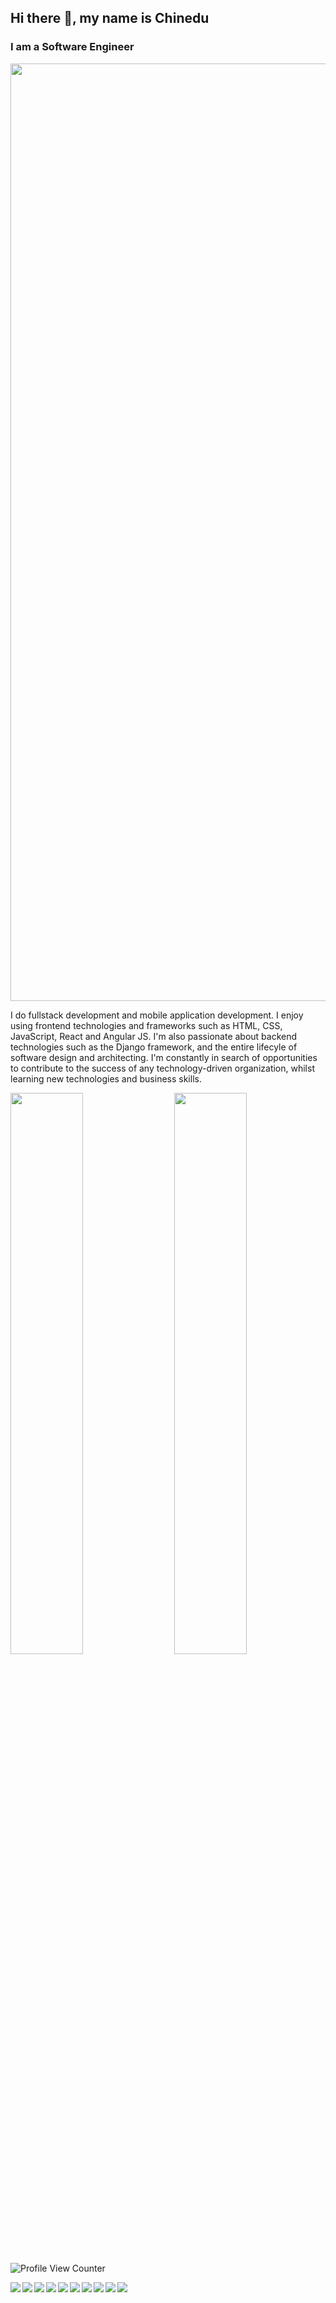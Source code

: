 ## Hi there 👋, my name is Chinedu
### I am a Software Engineer
<div>
  <img width="1500"src="https://firebasestorage.googleapis.com/v0/b/poster-f8926.appspot.com/o/githubbanner.png?alt=media&token=61ab93a9-57cf-4efc-9ce6-f3fb4b4b3e66"></img>
</div>


<p>
   I do fullstack development and mobile application development. I enjoy using frontend technologies and frameworks such as HTML, CSS, JavaScript, React and Angular JS.    I'm also passionate about backend technologies such as the Django framework, and the entire lifecyle of software design and architecting. I'm constantly in search of    opportunities to contribute to the success of any technology-driven organization, whilst learning new technologies and business skills.
</p>

<img align="left" width="48%" height="48%" src="https://github-readme-stats.vercel.app/api?username=golebu2020"/>
<img align="right" width="48%" height="48%" src="https://github-readme-stats.vercel.app/api/top-langs/?username=anuraghazra&langs_count=8&layout=compact"/>



<br/>
<br/>
<br/>

![Profile View Counter](https://komarev.com/ghpvc/?username=golebu2020)

<img align = "left" src="https://img.shields.io/badge/django-%23092E20.svg?style=for-the-badge&logo=django&logoColor=white"/>
<img align = "left" src="https://img.shields.io/badge/DJANGO-REST-ff1709?style=for-the-badge&logo=django&logoColor=white&color=ff1709&labelColor=gray"/>
<img align = "left" src="https://img.shields.io/badge/angular-%23DD0031.svg?style=for-the-badge&logo=angular&logoColor=white"/>
<img align = "left" src="https://img.shields.io/badge/FastAPI-005571?style=for-the-badge&logo=fastapi"/>
<img align = "left" src="https://img.shields.io/badge/flask-%23000.svg?style=for-the-badge&logo=flask&logoColor=white"/>
<img align = "left" src="https://img.shields.io/badge/Flutter-%2302569B.svg?style=for-the-badge&logo=Flutter&logoColor=white"/>
<img align = "left" src="https://img.shields.io/badge/JWT-black?style=for-the-badge&logo=JSON%20web%20tokens"/>
<img align = "left" src="https://img.shields.io/badge/node.js-6DA55F?style=for-the-badge&logo=node.js&logoColor=white"/>
<img align = "left" src="https://img.shields.io/badge/react-%2320232a.svg?style=for-the-badge&logo=react&logoColor=%2361DAFB"/>
<img  align = "left" src="ttps://img.shields.io/badge/spring-%236DB33F.svg?style=for-the-badge&logo=spring&logoColor=white"/>

